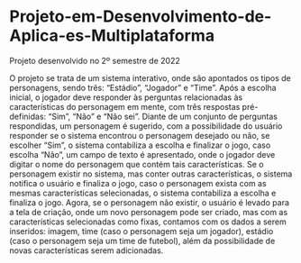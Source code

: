 # Projeto-em-Desenvolvimento-de-Aplica-es-Multiplataforma
Projeto desenvolvido no 2º semestre de 2022

O projeto se trata de um sistema interativo, onde são apontados os tipos de personagens, sendo três: “Estádio”, “Jogador” e “Time”. Após a escolha inicial, o jogador deve responder às perguntas relacionadas às características do personagem em mente, com três respostas pré-definidas: “Sim”, “Não” e “Não sei”.
Diante de um conjunto de perguntas respondidas, um personagem é sugerido, com a possibilidade do usuário responder se o sistema encontrou o personagem desejado ou não, se escolher “Sim”, o sistema contabiliza a escolha e finalizar o jogo, caso escolha “Não”, um campo de texto é apresentado, onde o jogador deve digitar o nome do personagem que contém tais características.
Se o personagem existir no sistema, mas conter outras características, o sistema notifica o usuário e finaliza o jogo, caso o personagem exista com as mesmas características selecionadas, o sistema contabiliza a escolha e finaliza o jogo. Agora, se o personagem não existir, o usuário é levado para a tela de criação, onde um novo personagem pode ser criado, mas com as características selecionadas como fixas, contamos com os dados a serem inseridos: imagem, time (caso o personagem seja um jogador), estádio (caso o personagem seja um time de futebol), além da possibilidade de novas características serem adicionadas.


